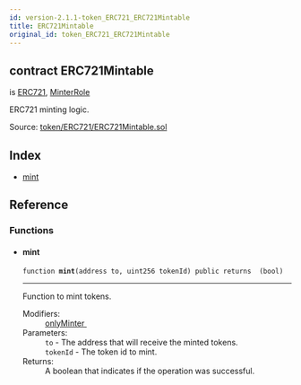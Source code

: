 ```yaml
---
id: version-2.1.1-token_ERC721_ERC721Mintable
title: ERC721Mintable
original_id: token_ERC721_ERC721Mintable
---
```


<div class="contract-doc"><div class="contract"><h2 class="contract-header"><span class="contract-kind">contract</span> ERC721Mintable</h2><p class="base-contracts"><span>is</span> <a href="token_ERC721_ERC721.html">ERC721</a><span>, </span><a href="access_roles_MinterRole.html">MinterRole</a></p><p class="description">ERC721 minting logic.</p><div class="source">Source: <a href="https://github.com/OpenZeppelin/zeppelin-solidity/blob/v2.1.1/contracts/token/ERC721/ERC721Mintable.sol" target="_blank">token/ERC721/ERC721Mintable.sol</a></div></div><div class="index"><h2>Index</h2><ul><li><a href="token_ERC721_ERC721Mintable.html#mint">mint</a></li></ul></div><div class="reference"><h2>Reference</h2><div class="functions"><h3>Functions</h3><ul><li><div class="item function"><span id="mint" class="anchor-marker"></span><h4 class="name">mint</h4><div class="body"><code class="signature">function <strong>mint</strong><span>(address to, uint256 tokenId) </span><span>public </span><span>returns  (bool) </span></code><hr/><div class="description"><p>Function to mint tokens.</p></div><dl><dt><span class="label-modifiers">Modifiers:</span></dt><dd><a href="access_roles_MinterRole.html#onlyMinter">onlyMinter </a></dd><dt><span class="label-parameters">Parameters:</span></dt><dd><div><code>to</code> - The address that will receive the minted tokens.</div><div><code>tokenId</code> - The token id to mint.</div></dd><dt><span class="label-return">Returns:</span></dt><dd>A boolean that indicates if the operation was successful.</dd></dl></div></div></li></ul></div></div></div>
